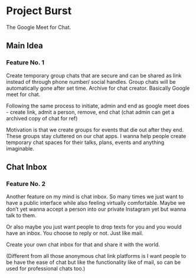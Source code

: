 ﻿# Project Burst
 The Google Meet for Chat. 

## Main Idea
### Feature No. 1
Create temporary group chats that are secure and can be shared as link instead of through phone number/ social handles. Group chats will be automatically gone after set time. Archive for chat creator. Basically Google meet for chat. 

Following the same process to initiate, admin and end as google meet does - create link, admit a person, remove, end chat (chat admin can get a archived copy of chat for ref)

Motivation is that we create groups for events that die out after they end. These groups stay cluttered on our chat apps. I wanna help people create temporary chat spaces for their talks, plans, events and anything imaginable. 

## Chat Inbox
### Feature No. 2
Another feature on my mind is chat inbox. So many times we just want to have a public interface while also feeling virtually comfortable. Maybe we don’t yet wanna accept a person into our private Instagram yet but wanna talk to them. 

Or also maybe you just want people to drop texts for you and you would have an inbox. You choose to reply or not. Just like mail. 

Create your own chat inbox for that and share it with the world.

(Different from all those anonymous chat link platforms is I want people to be have the ease of chat but like the functionality like of mail, so can be used for professional chats too.)

